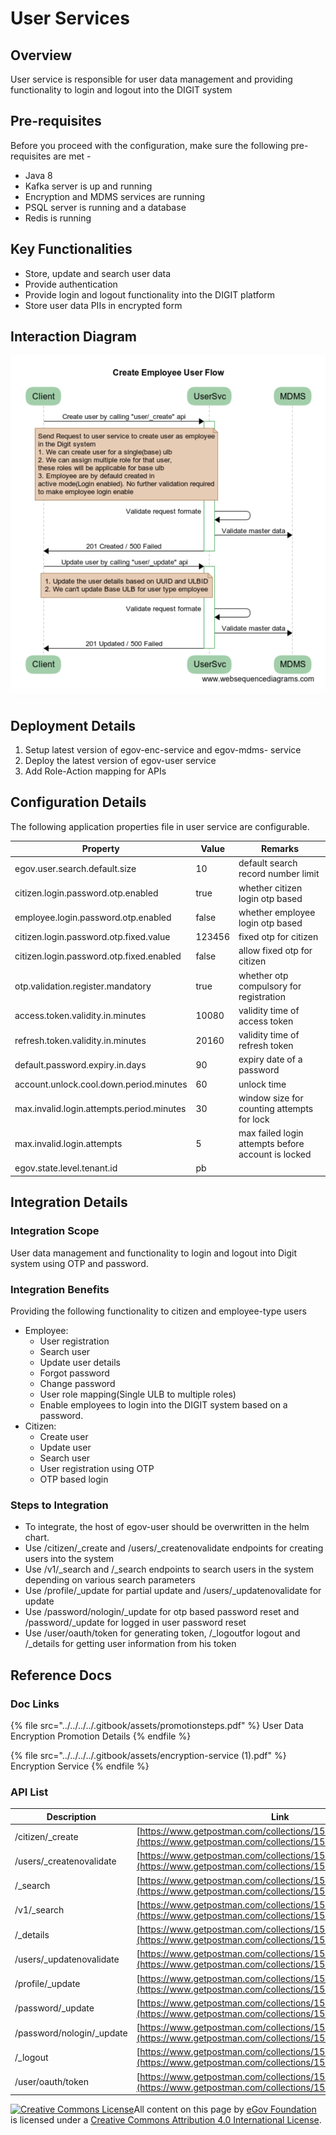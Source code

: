 # User Services

## Overview

User service is responsible for user data management and providing functionality to login and logout into the DIGIT system

## Pre-requisites

Before you proceed with the configuration, make sure the following pre-requisites are met -

* Java 8
* Kafka server is up and running
* Encryption and MDMS services are running
* PSQL server is running and a database
* Redis is running

## Key Functionalities

* Store, update and search user data
* Provide authentication
* Provide login and logout functionality into the DIGIT platform
* Store user data PIIs in encrypted form

## Interaction Diagram

![](<../../../../.gitbook/assets/image (75) (1).png>)

## Deployment Details

1. Setup latest version of egov-enc-service and egov-mdms- service
2. Deploy the latest version of egov-user service
3. Add Role-Action mapping for APIs

## Configuration Details

The following application properties file in user service are configurable.

| Property                                  | Value  | Remarks                                            |
| ----------------------------------------- | ------ | -------------------------------------------------- |
| egov.user.search.default.size             | 10     | default search record number limit                 |
| citizen.login.password.otp.enabled        | true   | whether citizen login otp based                    |
| employee.login.password.otp.enabled       | false  | whether employee login otp based                   |
| citizen.login.password.otp.fixed.value    | 123456 | fixed otp for citizen                              |
| citizen.login.password.otp.fixed.enabled  | false  | allow fixed otp for citizen                        |
| otp.validation.register.mandatory         | true   | whether otp compulsory for registration            |
| access.token.validity.in.minutes          | 10080  | validity time of access token                      |
| refresh.token.validity.in.minutes         | 20160  | validity time of refresh token                     |
| default.password.expiry.in.days           | 90     | expiry date of a password                          |
| account.unlock.cool.down.period.minutes   | 60     | unlock time                                        |
| max.invalid.login.attempts.period.minutes | 30     | window size for counting attempts for lock         |
| max.invalid.login.attempts                | 5      | max failed login attempts before account is locked |
| egov.state.level.tenant.id                | pb     |                                                    |

## Integration Details

### Integration Scope

User data management and functionality to login and logout into Digit system using OTP and password.

### Integration Benefits

Providing the following functionality to citizen and employee-type users

* Employee:
  * User registration
  * Search user
  * Update user details
  * Forgot password
  * Change password
  * User role mapping(Single ULB to multiple roles)
  * Enable employees to login into the DIGIT system based on a password.
* Citizen:
  * Create user
  * Update user
  * Search user
  * User registration using OTP
  * OTP based login

### Steps to Integration

* To integrate, the host of egov-user should be overwritten in the helm chart.
* Use /citizen/\_create and /users/\_createnovalidate endpoints for creating users into the system
* Use /v1/\_search and /\_search endpoints to search users in the system depending on various search parameters
* Use /profile/\_update for partial update and /users/\_updatenovalidate for update
* Use /password/nologin/\_update for otp based password reset and /password/\_update for logged in user password reset
* Use /user/oauth/token for generating token, /\_logoutfor logout and /\_details for getting user information from his token

## Reference Docs

### Doc Links

{% file src="../../../../.gitbook/assets/promotionsteps.pdf" %}
User Data Encryption Promotion Details
{% endfile %}

{% file src="../../../../.gitbook/assets/encryption-service (1).pdf" %}
Encryption Service
{% endfile %}

### API List

| Description                | Link                                                                                                                       |
| -------------------------- | -------------------------------------------------------------------------------------------------------------------------- |
| /citizen/\_create          | [https://www.getpostman.com/collections/15443fcb25c8aacd8897](https://www.getpostman.com/collections/15443fcb25c8aacd8897) |
| /users/\_createnovalidate  | [https://www.getpostman.com/collections/15443fcb25c8aacd8897](https://www.getpostman.com/collections/15443fcb25c8aacd8897) |
| /\_search                  | [https://www.getpostman.com/collections/15443fcb25c8aacd8897](https://www.getpostman.com/collections/15443fcb25c8aacd8897) |
| /v1/\_search               | [https://www.getpostman.com/collections/15443fcb25c8aacd8897](https://www.getpostman.com/collections/15443fcb25c8aacd8897) |
| /\_details                 | [https://www.getpostman.com/collections/15443fcb25c8aacd8897](https://www.getpostman.com/collections/15443fcb25c8aacd8897) |
| /users/\_updatenovalidate  | [https://www.getpostman.com/collections/15443fcb25c8aacd8897](https://www.getpostman.com/collections/15443fcb25c8aacd8897) |
| /profile/\_update          | [https://www.getpostman.com/collections/15443fcb25c8aacd8897](https://www.getpostman.com/collections/15443fcb25c8aacd8897) |
| /password/\_update         | [https://www.getpostman.com/collections/15443fcb25c8aacd8897](https://www.getpostman.com/collections/15443fcb25c8aacd8897) |
| /password/nologin/\_update | [https://www.getpostman.com/collections/15443fcb25c8aacd8897](https://www.getpostman.com/collections/15443fcb25c8aacd8897) |
| /\_logout                  | [https://www.getpostman.com/collections/15443fcb25c8aacd8897](https://www.getpostman.com/collections/15443fcb25c8aacd8897) |
| /user/oauth/token          | [https://www.getpostman.com/collections/15443fcb25c8aacd8897](https://www.getpostman.com/collections/15443fcb25c8aacd8897) |

[![Creative Commons License](https://i.creativecommons.org/l/by/4.0/80x15.png)](http://creativecommons.org/licenses/by/4.0/)All content on this page by [eGov Foundation ](https://egov.org.in/)is licensed under a [Creative Commons Attribution 4.0 International License](http://creativecommons.org/licenses/by/4.0/).

